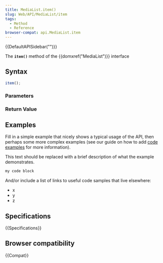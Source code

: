 ```yaml
---
title: MediaList.item()
slug: Web/API/MediaList/item
tags:
  - Method
  - Reference
browser-compat: api.MediaList.item
---
```

{{DefaultAPISidebar("")}}

The **`item()`** method of the {{domxref("MediaList")}} interface 

## Syntax

```js
item();
```

### Parameters



### Return Value



## Examples

Fill in a simple example that nicely shows a typical usage of the API, then perhaps some more complex examples (see our guide on how to add [code examples](/en-US/docs/MDN/Contribute/Structures/Code_examples) for more information).

This text should be replaced with a brief description of what the example demonstrates.

```js
my code block
```

And/or include a list of links to useful code samples that live elsewhere:

*   x
*   y
*   z

## Specifications

{{Specifications}}

## Browser compatibility

{{Compat}}

